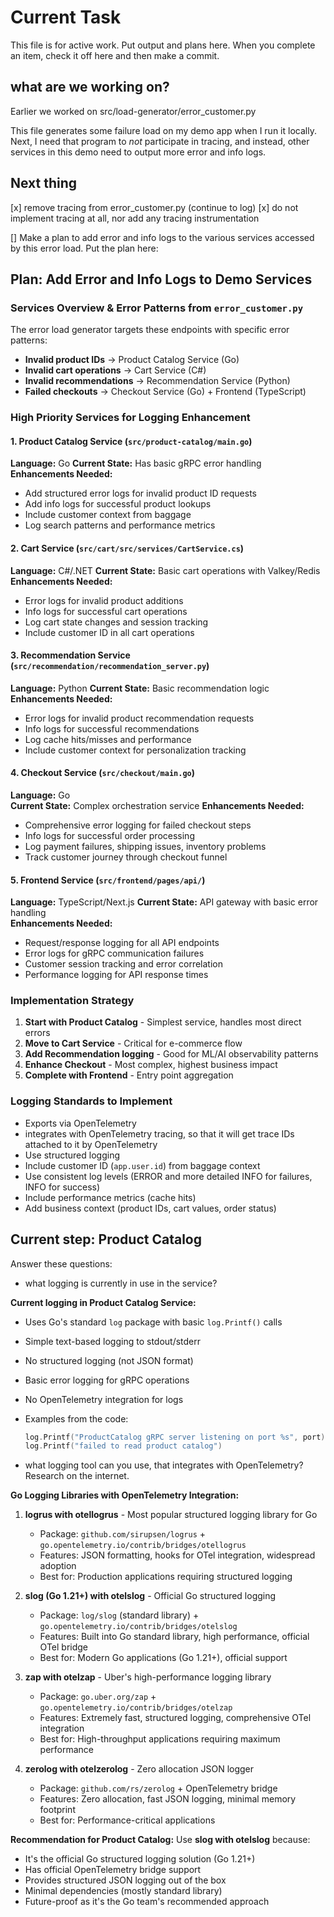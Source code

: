 # Current Task

This file is for active work. Put output and plans here.
When you complete an item, check it off here and then make a commit.

## what are we working on?

Earlier we worked on src/load-generator/error_customer.py

This file generates some failure load on my demo app when I run it locally.
Next, I need that program to _not_ participate in tracing, and instead, other services in this demo need to output more error and info logs.

## Next thing

[x] remove tracing from error_customer.py (continue to log)
[x] do not implement tracing at all, nor add any tracing instrumentation

[] Make a plan to add error and info logs to the various services accessed by this error load. Put the plan here:

## Plan: Add Error and Info Logs to Demo Services

### Services Overview & Error Patterns from `error_customer.py`

The error load generator targets these endpoints with specific error patterns:

- **Invalid product IDs** → Product Catalog Service (Go)
- **Invalid cart operations** → Cart Service (C#)
- **Invalid recommendations** → Recommendation Service (Python)
- **Failed checkouts** → Checkout Service (Go) + Frontend (TypeScript)

### High Priority Services for Logging Enhancement

#### 1. Product Catalog Service (`src/product-catalog/main.go`)

**Language:** Go
**Current State:** Has basic gRPC error handling
**Enhancements Needed:**

- Add structured error logs for invalid product ID requests
- Add info logs for successful product lookups
- Include customer context from baggage
- Log search patterns and performance metrics

#### 2. Cart Service (`src/cart/src/services/CartService.cs`)

**Language:** C#/.NET
**Current State:** Basic cart operations with Valkey/Redis
**Enhancements Needed:**

- Error logs for invalid product additions
- Info logs for successful cart operations
- Log cart state changes and session tracking
- Include customer ID in all cart operations

#### 3. Recommendation Service (`src/recommendation/recommendation_server.py`)

**Language:** Python
**Current State:** Basic recommendation logic
**Enhancements Needed:**

- Error logs for invalid product recommendation requests
- Info logs for successful recommendations
- Log cache hits/misses and performance
- Include customer context for personalization tracking

#### 4. Checkout Service (`src/checkout/main.go`)

**Language:** Go  
**Current State:** Complex orchestration service
**Enhancements Needed:**

- Comprehensive error logging for failed checkout steps
- Info logs for successful order processing
- Log payment failures, shipping issues, inventory problems
- Track customer journey through checkout funnel

#### 5. Frontend Service (`src/frontend/pages/api/`)

**Language:** TypeScript/Next.js
**Current State:** API gateway with basic error handling  
**Enhancements Needed:**

- Request/response logging for all API endpoints
- Error logs for gRPC communication failures
- Customer session tracking and error correlation
- Performance logging for API response times

### Implementation Strategy

1. **Start with Product Catalog** - Simplest service, handles most direct errors
2. **Move to Cart Service** - Critical for e-commerce flow
3. **Add Recommendation logging** - Good for ML/AI observability patterns
4. **Enhance Checkout** - Most complex, highest business impact
5. **Complete with Frontend** - Entry point aggregation

### Logging Standards to Implement

- Exports via OpenTelemetry
- integrates with OpenTelemetry tracing, so that it will get trace IDs attached to it by OpenTelemetry
- Use structured logging
- Include customer ID (`app.user.id`) from baggage context
- Use consistent log levels (ERROR and more detailed INFO for failures, INFO for success)
- Include performance metrics (cache hits)
- Add business context (product IDs, cart values, order status)

## Current step: Product Catalog

Answer these questions:

- what logging is currently in use in the service?

**Current logging in Product Catalog Service:**
- Uses Go's standard `log` package with basic `log.Printf()` calls
- Simple text-based logging to stdout/stderr
- No structured logging (not JSON format)
- Basic error logging for gRPC operations
- No OpenTelemetry integration for logs
- Examples from the code:
  ```go
  log.Printf("ProductCatalog gRPC server listening on port %s", port)
  log.Printf("failed to read product catalog")
  ```

- what logging tool can you use, that integrates with OpenTelemetry? Research on the internet.

**Go Logging Libraries with OpenTelemetry Integration:**

1. **logrus with otellogrus** - Most popular structured logging library for Go
   - Package: `github.com/sirupsen/logrus` + `go.opentelemetry.io/contrib/bridges/otellogrus`
   - Features: JSON formatting, hooks for OTel integration, widespread adoption
   - Best for: Production applications requiring structured logging

2. **slog (Go 1.21+) with otelslog** - Official Go structured logging
   - Package: `log/slog` (standard library) + `go.opentelemetry.io/contrib/bridges/otelslog` 
   - Features: Built into Go standard library, high performance, official OTel bridge
   - Best for: Modern Go applications (Go 1.21+), official support

3. **zap with otelzap** - Uber's high-performance logging library
   - Package: `go.uber.org/zap` + `go.opentelemetry.io/contrib/bridges/otelzap`
   - Features: Extremely fast, structured logging, comprehensive OTel integration
   - Best for: High-throughput applications requiring maximum performance

4. **zerolog with otelzerolog** - Zero allocation JSON logger
   - Package: `github.com/rs/zerolog` + OpenTelemetry bridge
   - Features: Zero allocation, fast JSON logging, minimal memory footprint
   - Best for: Performance-critical applications

**Recommendation for Product Catalog:**
Use **slog with otelslog** because:
- It's the official Go structured logging solution (Go 1.21+)
- Has official OpenTelemetry bridge support
- Provides structured JSON logging out of the box
- Minimal dependencies (mostly standard library)
- Future-proof as it's the Go team's recommended approach

